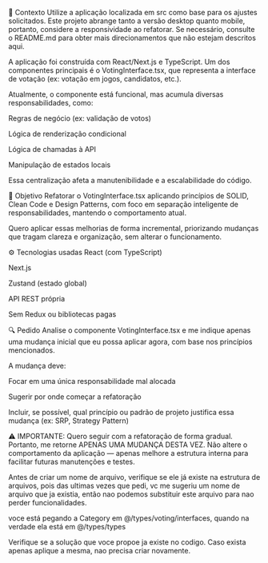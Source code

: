 🧠 Contexto
Utilize a aplicação localizada em src como base para os ajustes solicitados.
Este projeto abrange tanto a versão desktop quanto mobile, portanto, considere a responsividade ao refatorar.
Se necessário, consulte o README.md para obter mais direcionamentos que não estejam descritos aqui.

A aplicação foi construída com React/Next.js e TypeScript.
Um dos componentes principais é o VotingInterface.tsx, que representa a interface de votação (ex: votação em jogos, candidatos, etc.).

Atualmente, o componente está funcional, mas acumula diversas responsabilidades, como:

Regras de negócio (ex: validação de votos)

Lógica de renderização condicional

Lógica de chamadas à API

Manipulação de estados locais

Essa centralização afeta a manutenibilidade e a escalabilidade do código.

🎯 Objetivo
Refatorar o VotingInterface.tsx aplicando princípios de SOLID, Clean Code e Design Patterns, com foco em separação inteligente de responsabilidades, mantendo o comportamento atual.

Quero aplicar essas melhorias de forma incremental, priorizando mudanças que tragam clareza e organização, sem alterar o funcionamento.

⚙️ Tecnologias usadas
React (com TypeScript)

Next.js

Zustand (estado global)

API REST própria

Sem Redux ou bibliotecas pagas

🔍 Pedido
Analise o componente VotingInterface.tsx e me indique apenas uma mudança inicial que eu possa aplicar agora, com base nos princípios mencionados.

A mudança deve:

Focar em uma única responsabilidade mal alocada

Sugerir por onde começar a refatoração

Incluir, se possível, qual princípio ou padrão de projeto justifica essa mudança (ex: SRP, Strategy Pattern)

⚠️ IMPORTANTE:
Quero seguir com a refatoração de forma gradual. Portanto, me retorne APENAS UMA MUDANÇA DESTA VEZ.
Não altere o comportamento da aplicação — apenas melhore a estrutura interna para facilitar futuras manutenções e testes.

Antes de criar um nome de arquivo, verifique se ele já existe na estrutura de arquivos, pois das ultimas vezes que pedi, vc me sugeriu um nome de arquivo que ja existia, então nao podemos substituir este arquivo para nao perder funcionalidades.

voce está pegando a Category em @/types/voting/interfaces, quando na verdade ela está em @/types/types

Verifique se a solução que voce propoe ja existe no codigo.
Caso exista apenas aplique a mesma, nao precisa criar novamente.

